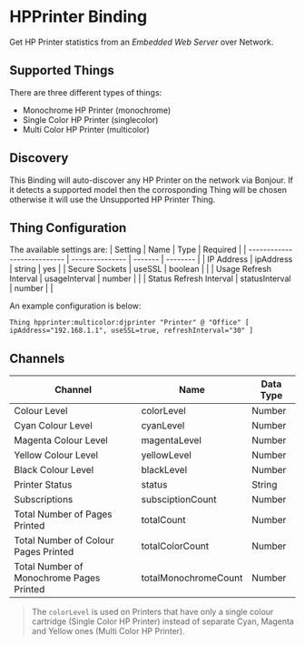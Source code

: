 # HPPrinter Binding

Get HP Printer statistics from an _Embedded Web Server_ over Network.

## Supported Things

There are three different types of things:
* Monochrome HP Printer (monochrome)
* Single Color HP Printer (singlecolor)
* Multi Color HP Printer (multicolor)

## Discovery

This Binding will auto-discover any HP Printer on the network via Bonjour. If it detects a supported model then the corrosponding Thing will be chosen otherwise it will use the Unsupported HP Printer Thing.

## Thing Configuration

The available settings are:
| Setting                     | Name            | Type    | Required |
| --------------------------- | --------------- | ------- | -------- |
| IP Address                  | ipAddress       | string  | yes      |
| Secure Sockets              | useSSL          | boolean |          |
| Usage Refresh Interval      | usageInterval   | number  |          |
| Status Refresh Interval     | statusInterval  | number  |          |

An example configuration is below:

```
Thing hpprinter:multicolor:djprinter "Printer" @ "Office" [ ipAddress="192.168.1.1", useSSL=true, refreshInterval="30" ]
```

## Channels

| Channel                                    | Name                 | Data Type |
| ------------------------------------------ | -------------------- | --------- |
| Colour Level                               | colorLevel          | Number    |
| Cyan Colour Level                          | cyanLevel            | Number    |
| Magenta Colour Level                       | magentaLevel         | Number    |
| Yellow Colour Level                        | yellowLevel          | Number    |
| Black Colour Level                         | blackLevel           | Number    |
| Printer Status                             | status               | String    |
| Subscriptions                              | subsciptionCount     | Number    |
| Total Number of Pages Printed              | totalCount           | Number    |
| Total Number of Colour Pages Printed       | totalColorCount      | Number    |
| Total Number of Monochrome Pages Printed   | totalMonochromeCount | Number    |

> The `colorLevel` is used on Printers that have only a single colour cartridge (Single Color HP Printer) instead of separate Cyan, Magenta and Yellow ones (Multi Color HP Printer).
